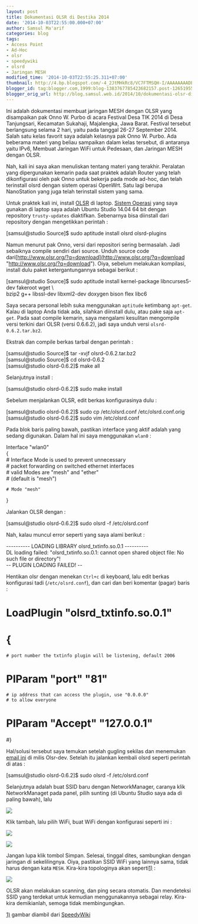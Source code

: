```yaml
---
layout: post
title: Dokumentasi OLSR di Destika 2014
date: '2014-10-03T22:55:00.000+07:00'
author: Samsul Ma'arif
categories: blog
tags:
- Access Point
- Ad-Hoc
- olsr
- speedywiki
- olsrd
- Jaringan MESH
modified_time: '2014-10-03T22:55:25.311+07:00'
thumbnail: http://4.bp.blogspot.com/-4_2JtMHkRc8/VC7FTMSQH-I/AAAAAAAADEU/BrYtV1Lj9AI/s72-c/jaringan-mesh-0.png
blogger_id: tag:blogger.com,1999:blog-1383767785423682157.post-1265195559003238271
blogger_orig_url: http://blog.samsul.web.id/2014/10/dokumentasi-olsr-di-destika-2014.html
---
```




Ini adalah dokumentasi membuat jaringan MESH dengan OLSR yang disampaikan pak Onno W. Purbo di acara Festival Desa TIK 2014 di Desa Tanjungsari, Kecamatan Sukahaji, Majalengka, Jawa Barat. Festival tersebut berlangsung selama 2 hari, yaitu pada tanggal 26-27 September 2014\. Salah satu kelas favorit saya adalah kelasnya pak Onno W. Purbo. Ada beberama materi yang beliau sampaikan dalam kelas tersebut, di antaranya yaitu IPv6, Membuat Jaringan WiFi untuk Pedesaan, dan Jaringan MESH dengan OLSR.

Nah, kali ini saya akan menuliskan tentang materi yang terakhir. Peralatan yang dipergunakan kemarin pada saat praktek adalah Router yang telah dikonfigurasi oleh pak Onno untuk bekerja pada mode ad-hoc, dan telah terinstall olsrd dengan sistem operasi OpenWrt. Satu lagi berupa NanoStation yang juga telah terinstall sistem yang sama.

Untuk praktek kali ini, install [OLSR](http://opensource.telkomspeedy.com/wiki/index.php/OLSR "http://opensource.telkomspeedy.com/wiki/index.php/OLSR") di laptop. [Sistem Operasi](http://en.wikipedia.org/wiki/Sistem%20Operasi "http://en.wikipedia.org/wiki/Sistem Operasi") yang saya gunakan di laptop saya adalah Ubuntu Studio 14.04 64 bit dengan repository `trusty-updates` diaktifkan. Sebenarnya bisa diinstall dari repository dengan mengetikkan perintah :

  [samsul@studio Source]$ sudo aptitude install olsrd olsrd-plugins

Namun menurut pak Onno, versi dari repositori sering bermasalah. Jadi sebaiknya compile sendiri dari source. Unduh source code dari[http://www.olsr.org/?q=download](http://www.olsr.org/?q=download "http://www.olsr.org/?q=download"). Oiya, sebelum melakukan kompilasi, install dulu paket ketergantungannya sebagai berikut :

  [samsul@studio Source]$ sudo aptitude install kernel-package libncurses5-dev fakeroot wget \  
  bzip2 g++ libssl-dev libxml2-dev doxygen bison flex libc6

Saya secara personal lebih suka menggunakan `aptitude` ketimbang `apt-get`. Kalau di laptop Anda tidak ada, silahkan diinstall dulu, atau pake saja `apt-get`. Pada saat compile kemarin, saya mengalami kesulitan mengompile versi terkini dari OLSR (versi 0.6.6.2), jadi saya unduh versi `olsrd-0.6.2.tar.bz2`.

Ekstrak dan compile berkas tarbal dengan perintah :

  [samsul@studio Source]$ tar -xvjf olsrd-0.6.2.tar.bz2  
  [samsul@studio Source]$ cd olsrd-0.6.2  
  [samsul@studio olsrd-0.6.2]$ make all

Selanjutnya install :

  [samsul@studio olsrd-0.6.2]$ sudo make install

Sebelum menjalankan OLSR, edit berkas konfigurasinya dulu :

  [samsul@studio olsrd-0.6.2]$ sudo cp /etc/olsrd.conf /etc/olsrd.conf.orig  
  [samsul@studio olsrd-0.6.2]$ sudo vim /etc/olsrd.conf

Pada blok baris paling bawah, pastikan interface yang aktif adalah yang sedang digunakan. Dalam hal ini saya menggunakan `wlan0` :

Interface "wlan0"  
{  
    # Interface Mode is used to prevent unnecessary  
    # packet forwarding on switched ethernet interfaces  
    # valid Modes are "mesh" and "ether"  
    # (default is "mesh")  

    # Mode "mesh"  
}

Jalankan OLSR dengan :

  [samsul@studio olsrd-0.6.2]$ sudo olsrd -f /etc/olsrd.conf

Nah, kalau muncul error seperti yang saya alami berikut :

---------- LOADING LIBRARY olsrd_txtinfo.so.0.1 ----------  
DL loading failed: "olsrd_txtinfo.so.0.1: cannot open shared object file: No such file or directory"!  
-- PLUGIN LOADING FAILED! --

Hentikan olsr dengan menekan `Ctrl+c` di keyboard, lalu edit berkas konfigurasi tadi (`/etc/olsrd.conf`), dan cari dan beri komentar (pagar) baris :

# LoadPlugin "olsrd_txtinfo.so.0.1"  
# {  
    # port number the txtinfo plugin will be listening, default 2006  
#   PlParam     "port"   "81"  
    # ip address that can access the plugin, use "0.0.0.0"  
    # to allow everyone  
#    PlParam     "Accept"   "127.0.0.1"  
#}

Hal/solusi tersebut saya temukan setelah gugling sekilas dan menemukan [email ini](https://lists.olsr.org/pipermail/olsr-dev/2011-March/004401.html "https://lists.olsr.org/pipermail/olsr-dev/2011-March/004401.html") di milis Olsr-dev. Setelah itu jalankan kembali olsrd seperti perintah di atas :

  [samsul@studio olsrd-0.6.2]$ sudo olsrd -f /etc/olsrd.conf

Selanjutnya adalah buat SSID baru dengan NetworkManager, caranya klik NetworkManaget pada panel, pilih sunting (di Ubuntu Studio saya ada di paling bawah), lalu  

[![](http://4.bp.blogspot.com/-4_2JtMHkRc8/VC7FTMSQH-I/AAAAAAAADEU/BrYtV1Lj9AI/s1600/jaringan-mesh-0.png)](http://4.bp.blogspot.com/-4_2JtMHkRc8/VC7FTMSQH-I/AAAAAAAADEU/BrYtV1Lj9AI/s1600/jaringan-mesh-0.png)



Klik tambah, lalu pilih WiFi, buat WiFi dengan konfigurasi seperti ini :



[![](http://3.bp.blogspot.com/-2axFpqlO0Hc/VC7FUdK42II/AAAAAAAADEc/NoquHubLFHU/s1600/jaringan-mesh-1.png)](http://3.bp.blogspot.com/-2axFpqlO0Hc/VC7FUdK42II/AAAAAAAADEc/NoquHubLFHU/s1600/jaringan-mesh-1.png)

[![](http://1.bp.blogspot.com/-TOg4mTvBKmA/VC7FSylY15I/AAAAAAAADEQ/HdWHO0N0gRQ/s1600/jaringan-mesh-2.png)](http://1.bp.blogspot.com/-TOg4mTvBKmA/VC7FSylY15I/AAAAAAAADEQ/HdWHO0N0gRQ/s1600/jaringan-mesh-2.png)

Jangan lupa klik tombol Simpan. Selesai, tinggal dites, sambungkan dengan jaringan di sekelilingnya. Oiya, pastikan SSID WiFi yang lainnya sama, tidak harus dengan kata `MESH`. Kira-kira topologinya akan seperti[1)](http://wiki.samsul.web.id/linux/Dokumentasi.OLSR.di.Destika.2014#fn__1) :  

[![](http://2.bp.blogspot.com/-i-YAf1O1weE/VC7FVT59VSI/AAAAAAAADEo/yytK8MdVyF0/s1600/jaringan-mesh-3.jpg)](http://2.bp.blogspot.com/-i-YAf1O1weE/VC7FVT59VSI/AAAAAAAADEo/yytK8MdVyF0/s1600/jaringan-mesh-3.jpg)



OLSR akan melakukan scanning, dan ping secara otomatis. Dan mendeteksi SSID yang terdekat untuk kemudian menggunakannya sebagai relay. Kira-kira demikianlah, semoga tidak membingungkan.





[1)](http://wiki.samsul.web.id/linux/Dokumentasi.OLSR.di.Destika.2014#fnt__1) gambar diambil dari [SpeedyWiki](http://opensource.telkomspeedy.com/wiki/index.php/SpeedyWiki "http://opensource.telkomspeedy.com/wiki/index.php/SpeedyWiki")


